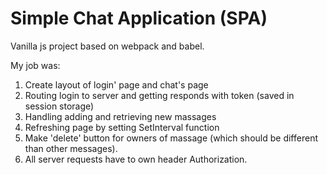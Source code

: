 # Simple Chat Application (SPA)
Vanilla js project based on webpack and babel. 

My job was: 
1. Create layout of login' page and chat's page
2. Routing login to server and getting responds with token (saved in session storage)
3. Handling adding and retrieving new massages
4. Refreshing page by setting SetInterval function
5. Make 'delete' button for owners of massage (which should be different than other messages).
6. All server requests have to own header Authorization.
